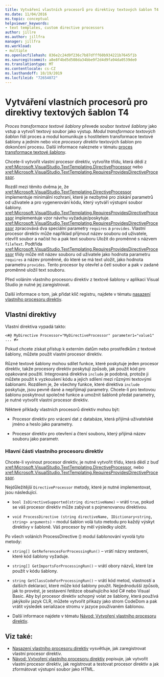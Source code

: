 ```yaml
---
title: Vytváření vlastních procesorů pro direktivy textových šablon T4
ms.date: 11/04/2016
ms.topic: conceptual
helpviewer_keywords:
- text templates, custom directive processors
author: jillre
ms.author: jillfra
manager: jillfra
ms.workload:
- multiple
ms.openlocfilehash: 836e2c24d9f236c7b87dfff60b934221b7645f1b
ms.sourcegitcommit: a8e8f4bd5d508da34bbe9f2d4d9fa94da0539de0
ms.translationtype: MT
ms.contentlocale: cs-CZ
ms.lasthandoff: 10/19/2019
ms.locfileid: "72654072"
---
```

# <a name="create-custom-t4-text-template-directive-processors"></a>Vytváření vlastních procesorů pro direktivy textových šablon T4

*Proces transformace textové šablony* převede soubor *textové šablony* jako vstup a vytvoří textový soubor jako výstup. *Modul transformace textových šablon* řídí proces a modul komunikuje s hostitelem transformace textové šablony a jedním nebo více *procesory direktiv* textových šablon pro dokončení procesu. Další informace naleznete v tématu [proces transformace textové šablony](../modeling/the-text-template-transformation-process.md).

Chcete-li vytvořit vlastní procesor direktiv, vytvoříte třídu, která dědí z <xref:Microsoft.VisualStudio.TextTemplating.DirectiveProcessor> nebo <xref:Microsoft.VisualStudio.TextTemplating.RequiresProvidesDirectiveProcessor>.

Rozdíl mezi těmito dvěma je, že <xref:Microsoft.VisualStudio.TextTemplating.DirectiveProcessor> implementuje minimální rozhraní, které je nezbytné pro získání parametrů od uživatele a pro vygenerování kódu, který vytváří výstupní soubor šablony. <xref:Microsoft.VisualStudio.TextTemplating.RequiresProvidesDirectiveProcessor> implementuje vzor návrhu vyžaduje/poskytuje. <xref:Microsoft.VisualStudio.TextTemplating.RequiresProvidesDirectiveProcessor> zpracovává dva speciální parametry `requires` a `provides`.  Vlastní procesor direktiv může například přijmout název souboru od uživatele, otevřít soubor a načíst ho a pak text souboru Uložit do proměnné s názvem `fileText`. Podtřída <xref:Microsoft.VisualStudio.TextTemplating.RequiresProvidesDirectiveProcessor> třídy může mít název souboru od uživatele jako hodnota parametru `requires` a název proměnné, do které se má text uložit, jako hodnota parametru `provides`. Tento procesor by otevřel a četl soubor a pak v zadané proměnné uložil text souboru.

Před voláním vlastního procesoru direktiv z textové šablony v aplikaci Visual Studio je nutné jej zaregistrovat.

Další informace o tom, jak přidat klíč registru, najdete v tématu [nasazení vlastního procesoru direktiv](../modeling/deploying-a-custom-directive-processor.md).

## <a name="custom-directives"></a>Vlastní direktivy

Vlastní direktiva vypadá takto:

`<#@ MyDirective Processor="MyDirectiveProcessor" parameter1="value1" ... #>`

Pokud chcete získat přístup k externím datům nebo prostředkům z textové šablony, můžete použít vlastní procesor direktiv.

Různé textové šablony mohou sdílet funkce, které poskytuje jeden procesor direktiv, takže procesory direktiv poskytují způsob, jak použít kód pro opakované použití. Integrovaná direktiva `include` je podobná, protože ji můžete použít k vyzkoušení kódu a jejich sdílení mezi různými textovými šablonami. Rozdílem je, že všechny funkce, které direktiva `include` poskytuje, jsou pevně dané a nepřijímají parametry. Chcete-li pro textovou šablonu poskytnout společné funkce a umožnit šabloně předat parametry, je nutné vytvořit vlastní procesor direktiv.

Některé příklady vlastních procesorů direktiv mohou být:

- Procesor direktiv pro vrácení dat z databáze, která přijímá uživatelské jméno a heslo jako parametry.

- Procesor direktiv pro otevření a čtení souboru, který přijímá název souboru jako parametr.

### <a name="principal-parts-of-a-custom-directive-processor"></a>Hlavní části vlastního procesoru direktiv

Chcete-li vyvinout procesor direktiv, je nutné vytvořit třídu, která dědí z buď <xref:Microsoft.VisualStudio.TextTemplating.DirectiveProcessor>, nebo <xref:Microsoft.VisualStudio.TextTemplating.RequiresProvidesDirectiveProcessor>.

Nejdůležitější `DirectiveProcessor` metody, které je nutné implementovat, jsou následující.

- `bool IsDirectiveSupported(string directiveName)` – vrátí `true`, pokud se váš procesor direktiv může zabývat s pojmenovanou direktivou.

- `void ProcessDirective (string directiveName, IDictionary<string, string> arguments)` – modul šablon volá tuto metodu pro každý výskyt direktivy v šabloně. Váš procesor by měl výsledky uložit.

Po všech voláních ProcessDirective () modul šablonování vyvolá tyto metody:

- `string[] GetReferencesForProcessingRun()` – vrátí názvy sestavení, které kód šablony vyžaduje.

- `string[] GetImportsForProcessingRun()` – vrátí obory názvů, které lze použít v kódu šablony.

- `string GetClassCodeForProcessingRun()` – vrátí kód metod, vlastností a dalších deklarací, které může kód šablony použít. Nejjednodušší způsob, jak to provést, je sestavení řetězce obsahujícího kód C# nebo Visual Basic. Aby byl procesor direktiv schopný volat ze šablony, která používá jakýkoliv jazyk CLR, můžete vytvořit příkazy jako strom CodeDom a pak vrátit výsledek serializace stromu v jazyce používaném šablonou.

- Další informace najdete v tématu [Návod: Vytvoření vlastního procesoru direktiv](../modeling/walkthrough-creating-a-custom-directive-processor.md).

## <a name="see-also"></a>Viz také:

- [Nasazení vlastního procesoru direktiv](../modeling/deploying-a-custom-directive-processor.md) vysvětluje, jak zaregistrovat vlastní procesor direktiv.
- [Návod: Vytvoření vlastního procesoru direktiv](../modeling/walkthrough-creating-a-custom-directive-processor.md) popisuje, jak vytvořit vlastní procesor direktiv, jak registrovat a testovat procesor direktiv a jak zformátovat výstupní soubor jako HTML.